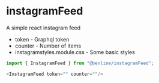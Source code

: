 # instagramFeed 

A simple react instagram feed

- token - Graphql token 
- counter - Number of items 
- instagramstyles.module.css - Some basic styles

```javascript
import { InstagramFeed } from "@benline/instagramFeed"; 

<InstagramFeed token="" counter=""/>
```


